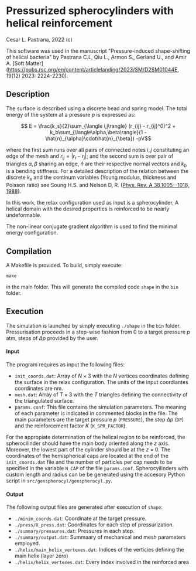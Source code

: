 # Pressurized spherocylinders with helical reinforcement

Cesar L. Pastrana, 2022 (c)

This software was used in the manuscript "Pressure-induced shape-shifting of helical bacteria" by Pastrana C.L, Qiu L., Armon S., Gerland U., and Amir A.
[Soft Matter](https://pubs.rsc.org/en/content/articlelanding/2023/SM/D2SM01044E, 19(12) 2023: 2224-2230).

## Description
The surface is described using a discrete bead and spring model. The total energy of the system at a pressure $p$ is expressed as:

$$ E = \frac{k_s}{2}\sum_{\langle i,j\rangle} (r_{ij} - r_{ij}^0)^2 +  k_b\sum_{\langle\alpha,\beta\rangle}(1 - \hat{n}_{\alpha}\cdot\hat{n}_{\beta}) -pV$$

where the first sum runs over all pairs of connected notes $i,j$ constituting an edge of the mesh and $r_{ij} = |r_i - r_j|$; and the second sum is over pair of triangles $\alpha,\beta$ sharing an edge, $\hat{n}$ are their respective normal vectors and $k_b$ is a bending stiffness. For a detailed description of the relation between the discrete $k_x$ and the continum variables (Young modulus, thickness and Poisson ratio) see Soung H.S. and Nelson D, R. \([Phys. Rev. A 38,1005--1018, 1988](https://journals.aps.org/pra/abstract/10.1103/PhysRevA.38.1005)\).

In this work, the relax configuration used as input is a spherocylinder. A helical domain with the desired properties is reinforced to be nearly undeformable.

The non-linear conjugate gradient algorithm is used to find the minimal energy configuration.


## Compilation
A Makefile is provided. To build, simply execute:

```
make
```
in the main folder. This will generate the compiled code `shape` in the `bin` folder.

## Execution
The simulation is launched by simply executing `./shape` in the `bin` folder.
Pressurisation proceeds in a step-wise fashion from $0$ to a target pressure $p$ atm, steps of $\Delta p$ provided by the user. 


#### Input
The program requires as input the following files:

- `init_coords.dat`: Array of $N\times 3$ with the $N$ vertices coordinates defining the surface in the relax configuration. The units of the input coordiantes coordinates are nm. 
- `mesh.dat`: Array of $T\times 3$ with the $T$ triangles defining the connectivity of the triangulated surface. 
- `params.conf`: This file contains the simulation parameters. The meaning of each parameter is indicated in commented blocks in the file.
  The main parameters are the target pressure $p$ (`PRESSURE`), the step $\Delta p$ (`DP`) and the reinforcement factor $K$ (`K_SPR_FACTOR`).

For the appropiate determination of the helical region to be reinforced, the spherocilinder should have the main body oriented along the $z$ axis. Moreover, the lowest part of the cylinder should be at the $z$ = 0. The coordinates of the hemispherical caps are located at the end of the `init_coords.dat` file and the number of particles per cap needs to be specified in the variable `N_CAP` of the file `params.conf`.  Spherocyilinders with custom length and radius can be be generated using the accesory Python script in `src/genspherocyl/genspherocyl.py`.


#### Output
The following output files are generated after execution of `shape`:

- `./minim_coords.dat`:  Coordinate at the target pressure.
- `./press/X_press.dat`: Coordinates for each step of pressurization.
- `./summary/pressures.dat`: Pressures in each step.
- `./summary/output.dat`: Summaary of mechanical and mesh parameters employed.
- `./helix/main_helix_vertexes.dat`: Indices of the verticies defining the main helix (layer zero)
- `./helix/helix_vertexes.dat`: Every index involved in the reinforced area


